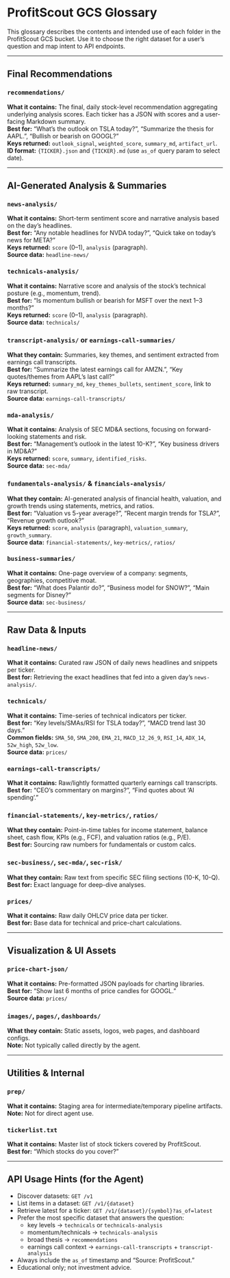 # ProfitScout GCS Glossary

This glossary describes the contents and intended use of each folder in the ProfitScout GCS bucket. Use it to choose the right dataset for a user’s question and map intent to API endpoints.

---

## Final Recommendations

### `recommendations/`
**What it contains:** The final, daily stock-level recommendation aggregating underlying analysis scores. Each ticker has a JSON with scores and a user-facing Markdown summary.  
**Best for:** “What’s the outlook on TSLA today?”, “Summarize the thesis for AAPL.”, “Bullish or bearish on GOOGL?”  
**Keys returned:** `outlook_signal`, `weighted_score`, `summary_md`, `artifact_url`.  
**ID format:** `{TICKER}.json` and `{TICKER}.md` (use `as_of` query param to select date).

---

## AI-Generated Analysis & Summaries

### `news-analysis/`
**What it contains:** Short-term sentiment score and narrative analysis based on the day’s headlines.  
**Best for:** “Any notable headlines for NVDA today?”, “Quick take on today’s news for META?”  
**Keys returned:** `score` (0–1), `analysis` (paragraph).  
**Source data:** `headline-news/`

### `technicals-analysis/`
**What it contains:** Narrative score and analysis of the stock’s technical posture (e.g., momentum, trend).  
**Best for:** “Is momentum bullish or bearish for MSFT over the next 1–3 months?”  
**Keys returned:** `score` (0–1), `analysis` (paragraph).  
**Source data:** `technicals/`

### `transcript-analysis/` or `earnings-call-summaries/`
**What they contain:** Summaries, key themes, and sentiment extracted from earnings call transcripts.  
**Best for:** “Summarize the latest earnings call for AMZN.”, “Key quotes/themes from AAPL’s last call?”  
**Keys returned:** `summary_md`, `key_themes_bullets`, `sentiment_score`, link to raw transcript.  
**Source data:** `earnings-call-transcripts/`

### `mda-analysis/`
**What it contains:** Analysis of SEC MD&A sections, focusing on forward-looking statements and risk.  
**Best for:** “Management’s outlook in the latest 10-K?”, “Key business drivers in MD&A?”  
**Keys returned:** `score`, `summary`, `identified_risks`.  
**Source data:** `sec-mda/`

### `fundamentals-analysis/` & `financials-analysis/`
**What they contain:** AI-generated analysis of financial health, valuation, and growth trends using statements, metrics, and ratios.  
**Best for:** “Valuation vs 5-year average?”, “Recent margin trends for TSLA?”, “Revenue growth outlook?”  
**Keys returned:** `score`, `analysis` (paragraph), `valuation_summary`, `growth_summary`.  
**Source data:** `financial-statements/`, `key-metrics/`, `ratios/`

### `business-summaries/`
**What it contains:** One-page overview of a company: segments, geographies, competitive moat.  
**Best for:** “What does Palantir do?”, “Business model for SNOW?”, “Main segments for Disney?”  
**Source data:** `sec-business/`

---

## Raw Data & Inputs

### `headline-news/`
**What it contains:** Curated raw JSON of daily news headlines and snippets per ticker.  
**Best for:** Retrieving the exact headlines that fed into a given day’s `news-analysis/`.

### `technicals/`
**What it contains:** Time-series of technical indicators per ticker.  
**Best for:** “Key levels/SMAs/RSI for TSLA today?”, “MACD trend last 30 days.”  
**Common fields:** `SMA_50`, `SMA_200`, `EMA_21`, `MACD_12_26_9`, `RSI_14`, `ADX_14`, `52w_high`, `52w_low`.  
**Source data:** `prices/`

### `earnings-call-transcripts/`
**What it contains:** Raw/lightly formatted quarterly earnings call transcripts.  
**Best for:** “CEO’s commentary on margins?”, “Find quotes about ‘AI spending’.”

### `financial-statements/`, `key-metrics/`, `ratios/`
**What they contain:** Point-in-time tables for income statement, balance sheet, cash flow, KPIs (e.g., FCF), and valuation ratios (e.g., P/E).  
**Best for:** Sourcing raw numbers for fundamentals or custom calcs.

### `sec-business/`, `sec-mda/`, `sec-risk/`
**What they contain:** Raw text from specific SEC filing sections (10-K, 10-Q).  
**Best for:** Exact language for deep-dive analyses.

### `prices/`
**What it contains:** Raw daily OHLCV price data per ticker.  
**Best for:** Base data for technical and price-chart calculations.

---

## Visualization & UI Assets

### `price-chart-json/`
**What it contains:** Pre-formatted JSON payloads for charting libraries.  
**Best for:** “Show last 6 months of price candles for GOOGL.”  
**Source data:** `prices/`

### `images/`, `pages/`, `dashboards/`
**What they contain:** Static assets, logos, web pages, and dashboard configs.  
**Note:** Not typically called directly by the agent.

---

## Utilities & Internal

### `prep/`
**What it contains:** Staging area for intermediate/temporary pipeline artifacts.  
**Note:** Not for direct agent use.

### `tickerlist.txt`
**What it contains:** Master list of stock tickers covered by ProfitScout.  
**Best for:** “Which stocks do you cover?”

---

## API Usage Hints (for the Agent)

- Discover datasets: `GET /v1`  
- List items in a dataset: `GET /v1/{dataset}`  
- Retrieve latest for a ticker: `GET /v1/{dataset}/{symbol}?as_of=latest`  
- Prefer the most specific dataset that answers the question:
  - key levels → `technicals` or `technicals-analysis`  
  - momentum/technicals → `technicals-analysis`  
  - broad thesis → `recommendations`  
  - earnings call context → `earnings-call-transcripts` + `transcript-analysis`  
- Always include the `as_of` timestamp and “Source: ProfitScout.”  
- Educational only; not investment advice.
